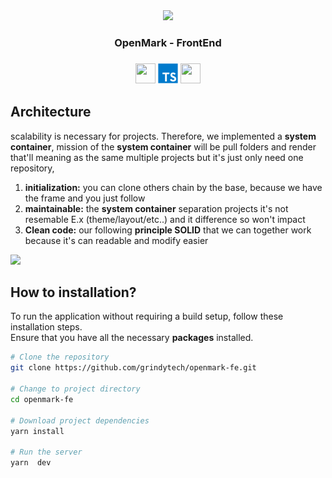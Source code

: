 <div>

  <div align="center">
    <a href="openmark.io" target="_blank" rel="noreferrer">
    <img src="https://res.cloudinary.com/synasapmob/image/upload/v1719391982/b3cfb2dc142230a65a44bc8e53894231.png" height="250" />
    </a>
  </div>

  <h3 align="center">OpenMark - FrontEnd<h3/>

  <div align="center">
    <img src="https://assets.vercel.com/image/upload/v1662130559/nextjs/Icon_light_background.png" width="32"height="32" />
    <img src="https://raw.githubusercontent.com/devicons/devicon/master/icons/typescript/typescript-original.svg" width="32"height="32" />
    <img src="https://encrypted-tbn0.gstatic.com/images?q=tbn:ANd9GcSiHG7TDP4O6sIQ3-4H-71P4Ciy-sk3npDRsA&s" width="32"height="32" />
  </div>
  
</div>

## Architecture

scalability is necessary for projects. Therefore, we implemented a **system container**,
mission of the **system container** will be pull folders and render that'll meaning as the same multiple projects but it's just only need one repository,

1. **initialization:**
   you can clone others chain by the base, because we have the frame and you just follow
2. **maintainable:**
   the **system container** separation projects it's not resemable E.x (theme/layout/etc..) and it difference so won't impact
3. **Clean code:**
   our following **principle SOLID** that we can together work because it's can readable and modify easier

<div>
    <img src="https://res.cloudinary.com/synasapmob/image/upload/v1719400238/abeeae836b3f42d25fa28f2c6802a321.png" />
</div>

## How to installation?

To run the application without requiring a build setup, follow these installation steps.<br />
Ensure that you have all the necessary **packages** installed.

```bash
# Clone the repository
git clone https://github.com/grindytech/openmark-fe.git

# Change to project directory
cd openmark-fe

# Download project dependencies
yarn install

# Run the server
yarn  dev
```
